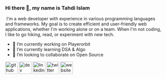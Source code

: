 ### Hi there 👋, my name is Tahdi Islam
![]()
I'm a web developer with experience in various programming languages and frameworks. My goal is to create efficient and user-friendly web applications, whether I'm working alone or on a team. When I'm not coding, I like to go hiking, read, or experiment with new tech.

- 🔭 I’m currently working on Playerorbit 
- 🌱 I’m currently learning DSA & Algo 
- 👯 I’m looking to collaborate on Open Source 


[<img src='https://cdn.jsdelivr.net/npm/simple-icons@3.0.1/icons/github.svg' alt='github' height='40'>](https://github.com/tahdiislam)  [<img src='https://cdn.jsdelivr.net/npm/simple-icons@3.0.1/icons/dev-dot-to.svg' alt='dev' height='40'>](https://dev.to/tahdiislam)  [<img src='https://cdn.jsdelivr.net/npm/simple-icons@3.0.1/icons/linkedin.svg' alt='linkedin' height='40'>](https://www.linkedin.com/in/tahdiislam/)  [<img src='https://cdn.jsdelivr.net/npm/simple-icons@3.0.1/icons/twitter.svg' alt='twitter' height='40'>](https://twitter.com/tahdiislam)  [<img src='https://cdn.jsdelivr.net/npm/simple-icons@3.0.1/icons/icloud.svg' alt='website' height='40'>](https://tahdiislam.netlify.app/)  
